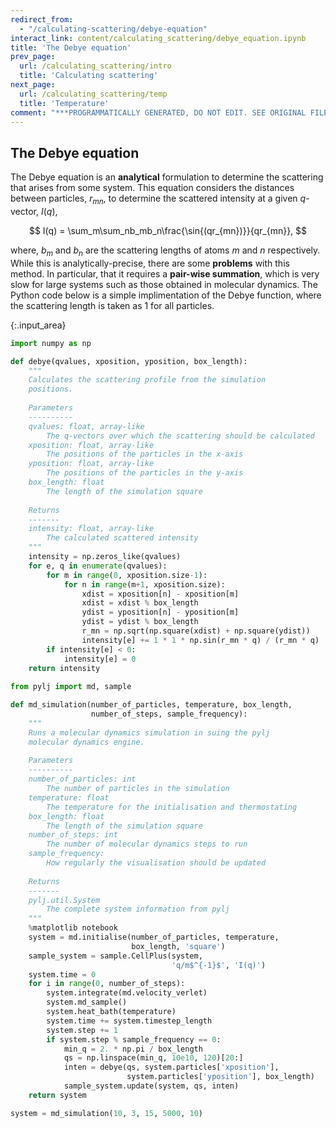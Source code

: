 ```yaml
---
redirect_from:
  - "/calculating-scattering/debye-equation"
interact_link: content/calculating_scattering/debye_equation.ipynb
title: 'The Debye equation'
prev_page:
  url: /calculating_scattering/intro
  title: 'Calculating scattering'
next_page:
  url: /calculating_scattering/temp
  title: 'Temperature'
comment: "***PROGRAMMATICALLY GENERATED, DO NOT EDIT. SEE ORIGINAL FILES IN /content***"
---
```


## The Debye equation
The Debye equation is an **analytical** formulation to determine the scattering that arises from some system. 
This equation considers the distances between particles, $r_{mn}$, to determine the scattered intensity at a given $q$-vector, $I(q)$, 

$$ I(q) = \sum_m\sum_nb_mb_n\frac{\sin{(qr_{mn})}}{qr_{mn}}, $$

where, $b_m$ and $b_n$ are the scattering lengths of atoms $m$ and $n$ respectively. 
While this is analytically-precise, there are some **problems** with this method. 
In particular, that it requires a **pair-wise summation**, which is very slow for large systems such as those obtained in molecular dynamics.
The Python code below is a simple implimentation of the Debye function, where the scattering length is taken as 1 for all particles.



{:.input_area}
```python
import numpy as np

def debye(qvalues, xposition, yposition, box_length):
    """
    Calculates the scattering profile from the simulation 
    positions.
    
    Parameters
    ----------
    qvalues: float, array-like
        The q-vectors over which the scattering should be calculated
    xposition: float, array-like
        The positions of the particles in the x-axis
    yposition: float, array-like
        The positions of the particles in the y-axis
    box_length: float
        The length of the simulation square
        
    Returns
    -------
    intensity: float, array-like
        The calculated scattered intensity
    """
    intensity = np.zeros_like(qvalues)
    for e, q in enumerate(qvalues):
        for m in range(0, xposition.size-1):
            for n in range(m+1, xposition.size):
                xdist = xposition[n] - xposition[m]
                xdist = xdist % box_length
                ydist = yposition[n] - yposition[m]
                ydist = ydist % box_length
                r_mn = np.sqrt(np.square(xdist) + np.square(ydist))
                intensity[e] += 1 * 1 * np.sin(r_mn * q) / (r_mn * q)
        if intensity[e] < 0:
            intensity[e] = 0
    return intensity
            
from pylj import md, sample

def md_simulation(number_of_particles, temperature, box_length, 
                  number_of_steps, sample_frequency):
    """
    Runs a molecular dynamics simulation in suing the pylj 
    molecular dynamics engine.
    
    Parameters
    ----------
    number_of_particles: int
        The number of particles in the simulation
    temperature: float
        The temperature for the initialisation and thermostating
    box_length: float
        The length of the simulation square
    number_of_steps: int
        The number of molecular dynamics steps to run
    sample_frequency: 
        How regularly the visualisation should be updated
        
    Returns
    -------
    pylj.util.System
        The complete system information from pylj
    """
    %matplotlib notebook
    system = md.initialise(number_of_particles, temperature, 
                           box_length, 'square')
    sample_system = sample.CellPlus(system, 
                                    'q/m$^{-1}$', 'I(q)')
    system.time = 0
    for i in range(0, number_of_steps):
        system.integrate(md.velocity_verlet)
        system.md_sample()
        system.heat_bath(temperature)
        system.time += system.timestep_length
        system.step += 1
        if system.step % sample_frequency == 0:
            min_q = 2. * np.pi / box_length
            qs = np.linspace(min_q, 10e10, 120)[20:]
            inten = debye(qs, system.particles['xposition'], 
                          system.particles['yposition'], box_length)
            sample_system.update(system, qs, inten)
    return system

system = md_simulation(10, 3, 15, 5000, 10)
```

